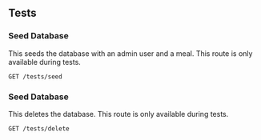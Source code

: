 ## Tests

### Seed Database

This seeds the database with an admin user and a meal.
This route is only available during tests.

```endpoint
GET /tests/seed
```

### Seed Database

This deletes the database.
This route is only available during tests.

```endpoint
GET /tests/delete
```